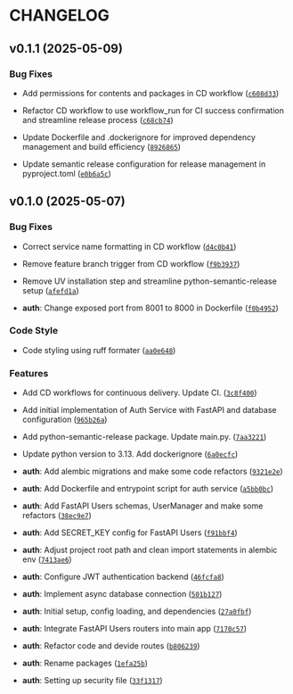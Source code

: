 # CHANGELOG


## v0.1.1 (2025-05-09)

### Bug Fixes

- Add permissions for contents and packages in CD workflow
  ([`c608d33`](https://github.com/fotapol/fastboosty-auth_service/commit/c608d3329a7a0b74d0ebce375379e756e9568dde))

- Refactor CD workflow to use workflow_run for CI success confirmation and streamline release
  process
  ([`c68cb74`](https://github.com/fotapol/fastboosty-auth_service/commit/c68cb74bd67dfce8a0c16c2a58044ae35c0f9ece))

- Update Dockerfile and .dockerignore for improved dependency management and build efficiency
  ([`8926865`](https://github.com/fotapol/fastboosty-auth_service/commit/892686569e78ad6574501f1f5c56960a88819510))

- Update semantic release configuration for release management in pyproject.toml
  ([`e0b6a5c`](https://github.com/fotapol/fastboosty-auth_service/commit/e0b6a5c80abc9b83ecd9f36221bcb7880eb7afd8))


## v0.1.0 (2025-05-07)

### Bug Fixes

- Correct service name formatting in CD workflow
  ([`d4c0b41`](https://github.com/fotapol/fastboosty-auth_service/commit/d4c0b41b99f212f0409158b0fe948779c67a1f26))

- Remove feature branch trigger from CD workflow
  ([`f9b3937`](https://github.com/fotapol/fastboosty-auth_service/commit/f9b3937ca44452b3abf34dcee9ec6d7e2512f01c))

- Remove UV installation step and streamline python-semantic-release setup
  ([`afefd1a`](https://github.com/fotapol/fastboosty-auth_service/commit/afefd1a69b8e74d0de9234bdd1a4d1ac3120268a))

- **auth**: Change exposed port from 8001 to 8000 in Dockerfile
  ([`f0b4952`](https://github.com/fotapol/fastboosty-auth_service/commit/f0b4952ab857935f02dff5755c264eab2a3e9c63))

### Code Style

- Code styling using ruff formater
  ([`aa0e648`](https://github.com/fotapol/fastboosty-auth_service/commit/aa0e648b24112e7382dfcad242e58a2f2b8ef74f))

### Features

- Add CD workflows for continuous delivery. Update CI.
  ([`3c8f400`](https://github.com/fotapol/fastboosty-auth_service/commit/3c8f400b426a48ee17b6acf01a20bbb16950374d))

- Add initial implementation of Auth Service with FastAPI and database configuration
  ([`965b26a`](https://github.com/fotapol/fastboosty-auth_service/commit/965b26a7a1771a8051cdf3db70f011c171e175b0))

- Add python-semantic-release package. Update main.py.
  ([`7aa3221`](https://github.com/fotapol/fastboosty-auth_service/commit/7aa32216ceea5fbd60bad4376195e965255010b7))

- Update python version to 3.13. Add dockerignore
  ([`6a0ecfc`](https://github.com/fotapol/fastboosty-auth_service/commit/6a0ecfce52cbd6b1a9e2f6d8004697a3e37d7440))

- **auth**: Add alembic migrations and make some code refactors
  ([`9321e2e`](https://github.com/fotapol/fastboosty-auth_service/commit/9321e2ed183149b514d07f079c0ac9072c3ad6d4))

- **auth**: Add Dockerfile and entrypoint script for auth service
  ([`a5bb0bc`](https://github.com/fotapol/fastboosty-auth_service/commit/a5bb0bc3760b3419da11623fb266c480eb3cfc02))

- **auth**: Add FastAPI Users schemas, UserManager and make some refactors
  ([`38ec9e7`](https://github.com/fotapol/fastboosty-auth_service/commit/38ec9e706e25a5022f6f0a1080b338f4fcec2293))

- **auth**: Add SECRET_KEY config for FastAPI Users
  ([`f91bbf4`](https://github.com/fotapol/fastboosty-auth_service/commit/f91bbf43cd4a25bc4030233ac63cca33f1420bbd))

- **auth**: Adjust project root path and clean import statements in alembic env
  ([`7413ae6`](https://github.com/fotapol/fastboosty-auth_service/commit/7413ae663bd182ef19244b551b28d14239e0daec))

- **auth**: Configure JWT authentication backend
  ([`46fcfa8`](https://github.com/fotapol/fastboosty-auth_service/commit/46fcfa8a5cab6b61b303d172aa812a3ca67a0d36))

- **auth**: Implement async database connection
  ([`501b127`](https://github.com/fotapol/fastboosty-auth_service/commit/501b12735ea264cd6852d7ae69209376efe64408))

- **auth**: Initial setup, config loading, and dependencies
  ([`27a0fbf`](https://github.com/fotapol/fastboosty-auth_service/commit/27a0fbfa87fdc3fa0c1f5658eb860381903eb398))

- **auth**: Integrate FastAPI Users routers into main app
  ([`7170c57`](https://github.com/fotapol/fastboosty-auth_service/commit/7170c57bcc2e1c5e4463fc0d73a516eac01974b1))

- **auth**: Refactor code and devide routes
  ([`b806239`](https://github.com/fotapol/fastboosty-auth_service/commit/b806239d5b876cc60fd8b578a7149805bf9c8567))

- **auth**: Rename packages
  ([`1efa25b`](https://github.com/fotapol/fastboosty-auth_service/commit/1efa25b4b4b428a843fb518bce36dd12eee7edc6))

- **auth**: Setting up security file
  ([`33f1317`](https://github.com/fotapol/fastboosty-auth_service/commit/33f1317ccd0ab30f33d40f3e975d5f7905b40fc6))
